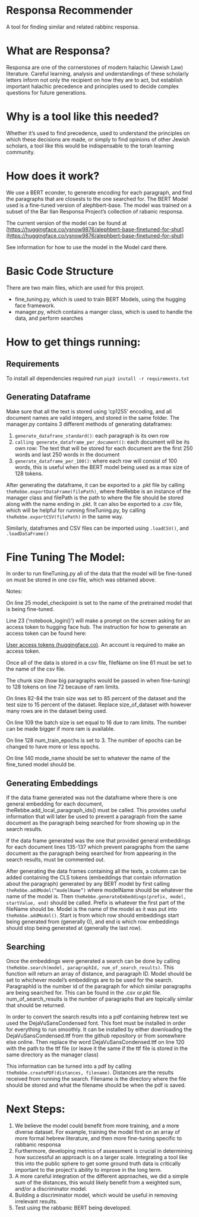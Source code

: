 <!-----

Yay, no errors, warnings, or alerts!

Conversion time: 0.4 seconds.


Using this Markdown file:

1. Paste this output into your source file.
2. See the notes and action items below regarding this conversion run.
3. Check the rendered output (headings, lists, code blocks, tables) for proper
   formatting and use a linkchecker before you publish this page.

Conversion notes:

* Docs to Markdown version 1.0β33
* Tue Aug 02 2022 02:03:05 GMT-0700 (PDT)
* Source doc: readme
----->


# Responsa Recommender

A tool for finding similar and related rabbinc responsa. 

# What are Responsa?

Responsa are one of the cornerstones of modern halachic (Jewish Law) literature. Careful learning, analysis and understandings of these scholarly letters inform not only the recipient on how they are to act, but establish important halachic precedence and principles used to decide complex questions for future generations.

# Why is a tool like this needed? 

Whether it’s used to find precedence, used to understand the principles on which these decisions are made, or simply to find opinions of other Jewish scholars, a tool like this would be indispensable to the torah learning community.  

# How does it work? 

We use a BERT econder, to generate encoding for each paragraph, and find the paragraphs that are closests to the one searched for.  The BERT Model used is a fine-tuned version of alephbert-base. The model was trained on a subset of the Bar Ilan Responsa  Project’s collection of rabanic responsa.

The current version of the model can be found at [https://huggingface.co/ysnow9876/alephbert-base-finetuned-for-shut](https://huggingface.co/ysnow9876/alephbert-base-finetuned-for-shut)

See information for how to use the model in the Model card there.

# Basic Code Structure

There are two main files, which are used for this project. 



* fine_tuning.py, which is used to train BERT Models, using the hugging face framework. 
* manager.py, which contains a manger class, which is used to handle the data, and perform searches

# How to get things running:

## Requirements

To install all dependencies required run `pip3 install -r requirements.txt`

## Generating Dataframe

Make sure that all the text is stored using ‘cp1255’ encoding, and all document names are valid integers, and stored in the same folder.
The manager.py contains 3 different methods of generating dataframes:
1. `generate_datafrane_standard()`: each paragraph is its own row
2. `calling generate_dataframe_per_document()`: each document will be its own row:  The text that will be stored for each document are the first 250 words and last 250 words in the document
3. `generate_dataframe_per_100()`:  where each row will consist of 100 words, this is useful when the BERT model being used as a max size of 128 tokens. 

After generating the dataframe, it can be exported to a .pkt file by calling `theRebbe.exportDataFrame(filePath)`, where theRebbe is an instance of the manager class and filePath is the path to where the file should be stored along with the name ending in .pkt. It can also be exported to a .csv file, which will be helpful for running fineTuning.py, by calling `theRebbe.exportCSV(filePath)` in the same way. 

Similarly, dataframes and CSV files can be imported using `.loadCSV()`, and `.loadDataFrame()` 

# Fine Tuning The Model:

In order to run fineTuning.py all of the data that the model will be fine-tuned on must be stored in one csv file, which was obtained above.

Notes:

On line 25 model_checkpoint is set to the name of the pretrained model that is being fine-tuned.

Line 23 ('notebook_login()') will make a prompt on the screen asking for an access token to hugging face hub. The instruction for how to generate an access token can be found here: 

[User access tokens (huggingface.co)](https://huggingface.co/docs/hub/security-tokens). An account is required to make an access token.

Once all of the data is stored in a csv file, fileName on line 61 must be set to the name of the csv file.

The chunk size (how big paragraphs would be passed in when fine-tuning) to 128 tokens on line 72 because of ram limits.

On lines 82-84 the train size was set to 85 percent of the dataset and the test size to 15 percent of the dataset. Replace size_of_dataset with however many rows are in the dataset being used.

On line 109 the batch size is set equal to 16 due to ram limits. The number can be made bigger if more ram is available.

On line 128 num_train_epochs is set to 3. The number of epochs can be changed to have more or less epochs.

On line 140 mode_name should be set to whatever the name of the fine_tuned model should be.

## Generating Embeddings

If the data frame generated was not the dataframe where there is one general embedding for each document, theRebbe.add_local_paragraph_ids()  must be called. This provides useful information that will later be used to prevent a paragraph from the same document as the paragraph being searched for from showing up in the search results.

If the data frame generated was the one that provided general embeddings for each document lines 135-137 which prevent paragraphs from the same document as the paragraph being searched for from appearing in the search results, must be commented out.

After generating the data frames containing all the texts, a column can be added containing the CLS tokens (embeddings that contain information about the paragraph) generated by any BERT model by first calling `theRebbe.addModel(“modelName”)` where modelName should be whatever the name of the model is. Then `theRebbe.generateEmbeddings(prefix, model, startValue, end)` should be called. Prefix is whatever the first part of the fileName should be. Model is the name of the model as it was put into `theRebbe.addModel()`. Start is from which row should embeddings start being generated from (generally 0), and end is which row embeddings should stop being generated at (generally the last row).

## Searching

Once the embeddings were generated a search can be done by calling `theRebbe.search(model, paragraphId, num_of_search_results)`. This function will return an array of distance, and paragraph ID. Model should be set to whichever model’s embeddings are to be used for the search. ParagraphId is the number id of the paragraph for which similar paragraphs are being searched for. This can be found in the .csv or.pkt file. num_of_search_results is the number of paragraphs that are topically similar that should be returned. 

In order to convert the search results into a pdf containing hebrew text we used the DejaVuSansCondensed font. This font must be installed in order for everything to run smoothly. It can be installed by either downloading the DejaVuSansCondensed.ttf from the github repository or from somewhere else online. Then replace the word DejaVuSansCondensed.ttf on line 120 with the path to the ttf file (or leave it the same if the ttf file is stored in the same directory as the manager class)

This information can be turned into a pdf by calling `theRebbe.createPDF(distances, filename)`. Distances are the results received from running the search. Filename is the directory where the file should be stored and what the filename should be when the pdf is saved.

# Next Steps:



1. We believe the model could benefit from more training, and a more diverse dataset. For example, training the model first on an array of more formal hebrew literature, and then more fine-tuning specific to rabbanic responsa
2. Furthermore, developing metrics of assessment is crucial in determining how successful an approach is on a larger scale. Integrating a tool like this into the public sphere to get some ground truth data is critically important to the project's ability to improve in the long term. 
3. A more careful integration of the different approaches, we did a simple sum of the distances, this would likely benefit from a weighted sum, and/or a discriminator model. 
4. Building a discriminator model, which would be useful in removing irrelevant results. 
5. Test using the rabbanic BERT being developed.

